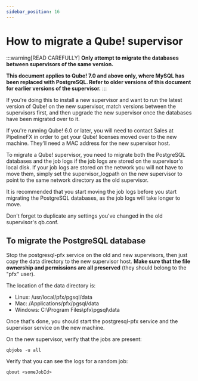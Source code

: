 ```yaml
---
sidebar_position: 16
---
```


# How to migrate a Qube! supervisor

:::warning[READ CAREFULLY]
**Only attempt to migrate the databases between supervisors of the same version.**

**This document applies to Qube! 7.0 and above only, where MySQL has been
replaced with PostgreSQL. Refer to older versions of this document for earlier
versions of the supervisor.**
:::

If you're doing this to install a new supervisor and want to run the latest
version of Qube! on the new supervisor, match versions between the supervisors
first, and then upgrade the new supervisor once the databases have been
migrated over to it.

If you're running Qube! 6.0 or later, you will need to contact Sales at
PipelineFX in order to get your Qube! licenses moved over to the new machine.
They'll need a MAC address for the new supervisor host.

To migrate a Qube! supervisor, you need to migrate both the PostgreSQL
databases and the job logs if the job logs are stored on the supervisor's
local disk. If your job logs are stored on the network you will not have to
move them, simply set the supervisor_logpath on the new supervisor to point to
the same network directory as the old supervisor.

It is recommended that you start moving the job logs before you start
migrating the PostgreSQL databases, as the job logs will take longer to move.

Don't forget to duplicate any settings you've changed in the old supervisor's
qb.conf.

## To migrate the PostgreSQL database

Stop the postgresql-pfx service on the old and new supervisors, then just copy
the data directory to the new supervisor host. **Make sure that the file
ownership and permissions are all preserved** (they should belong to the
"pfx" user).

The location of the data directory is:

* Linux: /usr/local/pfx/pgsql/data
* Mac: /Applications/pfx/pgsql/data
* Windows: C:\Program Files\pfx\pgsql\data

Once that's done, you should start the postgresql-pfx service and the
supervisor service on the new machine.

On the new supervisor, verify that the jobs are present:
    
`qbjobs -u all`

Verify that you can see the logs for a random job:

`qbout <someJobId>`

